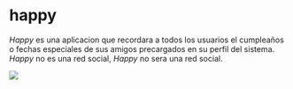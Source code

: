 # happy
*Happy* es una aplicacion que recordara a todos los usuarios el cumpleaños o fechas especiales de sus amigos precargados en su perfil del sistema.
*Happy* no es una red social, *Happy* no sera una red social.

![](https://https://spoilertime.com/wp-content/uploads/2018/01/Happy_WIP_002-1024x576.jpg)
